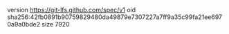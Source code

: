 version https://git-lfs.github.com/spec/v1
oid sha256:42fb0891b90759829480da49879e7307227a7ff9a35c99fa21ee6970a9a0bde2
size 7920
